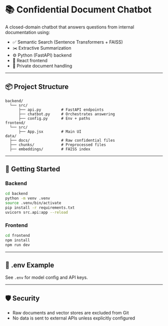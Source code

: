 
# 📚 Confidential Document Chatbot

A closed-domain chatbot that answers questions from internal documentation using:
- ✅ Semantic Search (Sentence Transformers + FAISS)
- ✂️ Extractive Summarization
- ⚙️ Python (FastAPI) backend
- 💬 React frontend
- 🔐 Private document handling

---

## 📦 Project Structure

```
backend/
  └── src/
      ├── api.py         # FastAPI endpoints
      ├── chatbot.py     # Orchestrates answering
      ├── config.py      # Env + paths
frontend/
  └── src/
      ├── App.jsx        # Main UI
data/
  ├── docs/              # Raw confidential files
  ├── chunks/            # Preprocessed files
  ├── embeddings/        # FAISS index
```

---

## 🚀 Getting Started

### Backend
```bash
cd backend
python -m venv .venv
source .venv/bin/activate
pip install -r requirements.txt
uvicorn src.api:app --reload
```

### Frontend
```bash
cd frontend
npm install
npm run dev
```

---

## 🔐 .env Example
See `.env` for model config and API keys.

---

## 🛡️ Security

- Raw documents and vector stores are excluded from Git
- No data is sent to external APIs unless explicitly configured
